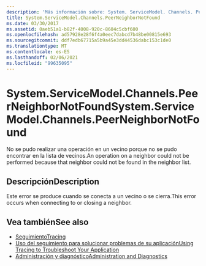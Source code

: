 ```yaml
---
description: 'Más información sobre: System. ServiceModel. Channels. PeerNeighborNotFound'
title: System.ServiceModel.Channels.PeerNeighborNotFound
ms.date: 03/30/2017
ms.assetid: 0aeb51a1-b82f-4008-920c-8604c5cbf600
ms.openlocfilehash: ad57928e28f6f4a0eec7dabcd7b48be00815e693
ms.sourcegitcommit: ddf7edb67715a5b9a45e3dd44536dabc153c1de0
ms.translationtype: MT
ms.contentlocale: es-ES
ms.lasthandoff: 02/06/2021
ms.locfileid: "99635095"
---
```

# <a name="systemservicemodelchannelspeerneighbornotfound"></a><span data-ttu-id="f0311-103">System.ServiceModel.Channels.PeerNeighborNotFound</span><span class="sxs-lookup"><span data-stu-id="f0311-103">System.ServiceModel.Channels.PeerNeighborNotFound</span></span>

<span data-ttu-id="f0311-104">No se pudo realizar una operación en un vecino porque no se pudo encontrar en la lista de vecinos.</span><span class="sxs-lookup"><span data-stu-id="f0311-104">An operation on a neighbor could not be performed because that neighbor could not be found in the neighbor list.</span></span>  
  
## <a name="description"></a><span data-ttu-id="f0311-105">Descripción</span><span class="sxs-lookup"><span data-stu-id="f0311-105">Description</span></span>  

 <span data-ttu-id="f0311-106">Este error se produce cuando se conecta a un vecino o se cierra.</span><span class="sxs-lookup"><span data-stu-id="f0311-106">This error occurs when connecting to or closing a neighbor.</span></span>  
  
## <a name="see-also"></a><span data-ttu-id="f0311-107">Vea también</span><span class="sxs-lookup"><span data-stu-id="f0311-107">See also</span></span>

- [<span data-ttu-id="f0311-108">Seguimiento</span><span class="sxs-lookup"><span data-stu-id="f0311-108">Tracing</span></span>](index.md)
- [<span data-ttu-id="f0311-109">Uso del seguimiento para solucionar problemas de su aplicación</span><span class="sxs-lookup"><span data-stu-id="f0311-109">Using Tracing to Troubleshoot Your Application</span></span>](using-tracing-to-troubleshoot-your-application.md)
- [<span data-ttu-id="f0311-110">Administración y diagnóstico</span><span class="sxs-lookup"><span data-stu-id="f0311-110">Administration and Diagnostics</span></span>](../index.md)
